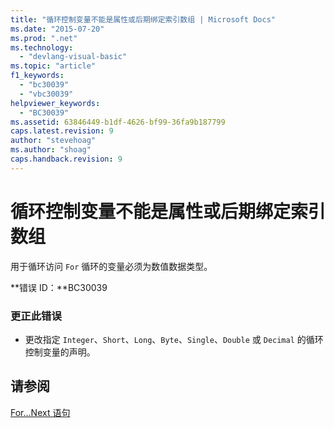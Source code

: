 ```yaml
---
title: "循环控制变量不能是属性或后期绑定索引数组 | Microsoft Docs"
ms.date: "2015-07-20"
ms.prod: ".net"
ms.technology: 
  - "devlang-visual-basic"
ms.topic: "article"
f1_keywords: 
  - "bc30039"
  - "vbc30039"
helpviewer_keywords: 
  - "BC30039"
ms.assetid: 63846449-b1df-4626-bf99-36fa9b187799
caps.latest.revision: 9
author: "stevehoag"
ms.author: "shoag"
caps.handback.revision: 9
---
```

# 循环控制变量不能是属性或后期绑定索引数组
用于循环访问 `For` 循环的变量必须为数值数据类型。  
  
 **错误 ID：**BC30039  
  
### 更正此错误  
  
-   更改指定 `Integer`、`Short`、`Long`、`Byte`、`Single`、`Double` 或 `Decimal` 的循环控制变量的声明。  
  
## 请参阅  
 [For...Next 语句](../../visual-basic/language-reference/statements/for-next-statement.md)